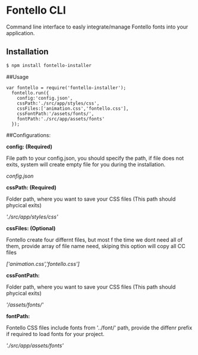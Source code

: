 # Fontello CLI

Command line interface to easly integrate/manage Fontello fonts into your application.


## Installation
```sh
$ npm install fontello-installer
```

##Usage

```
var fontello = require('fontello-installer');
  fontello.run({
    config:'config.json',
    cssPath:'./src/app/styles/css',
    cssFiles:['animation.css','fontello.css'],
    cssFontPath:'/assets/fonts/',
    fontPath:'./src/app/assets/fonts'
  });
```  

##Configurations:

 

**config: (Required)**

File path to your config.json, you should specify the path, if file does not exits, system will create empty file for you during the installation.

*config.json*
 
**cssPath: (Required)**

Folder path, where you want to save your CSS files (This path should phycical exits)

*'./src/app/styles/css'*

 
**cssFiles: (Optional)**

Fontello create four differnt files, but most f the time we dont need all of them, provide array of file name need, skiping this option will copy all CC files

*['animation.css','fontello.css']*


**cssFontPath:**

Folder path, where you want to save your CSS files (This path should phycical exits)

*'/assets/fonts/'*


**fontPath:**

Fontello CSS files include fonts from '../font/' path, provide the diffenr prefix if required to load fonts for your project.

*'./src/app/assets/fonts'*

